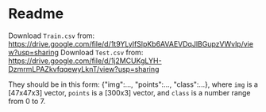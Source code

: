 # Readme

Download `Train.csv` from: https://drive.google.com/file/d/1t9YLyIfSlpKb6AVAEVDqJlBGupzVWvlp/view?usp=sharing
Download `Test.csv` from: https://drive.google.com/file/d/1j2MCUKgLYH-DzmrmLPAZkvfqqewyLknT/view?usp=sharing

They should be in this form: {"img":..., "points":..., "class":...}, where `img` is a [47x47x3] vector, `points` is a [300x3] vector, and `class` is a number range from 0 to 7.